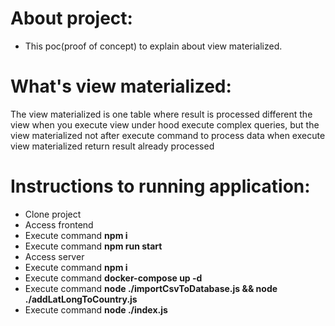 About project: 
================

- This poc(proof of concept) to explain about view materialized.


What's view materialized:
==========================

The view materialized is one table where result is processed different the view when you execute view under hood execute complex queries, but the view materialized not after execute command to process data when execute view materialized return result already processed

Instructions to running application:
====================================
- Clone project
- Access frontend 
- Execute command **npm i**
- Execute command **npm run start**
- Access server
- Execute command **npm i**
- Execute command **docker-compose up -d**
- Execute command **node ./importCsvToDatabase.js && node ./addLatLongToCountry.js**
- Execute command **node ./index.js**